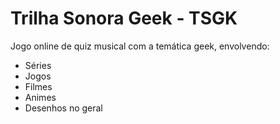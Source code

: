 # Trilha Sonora Geek - TSGK
Jogo online de quiz musical com a temática geek, envolvendo:
- Séries
- Jogos
- Filmes
- Animes
- Desenhos no geral
